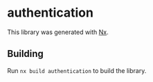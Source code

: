 # authentication

This library was generated with [Nx](https://nx.dev).

## Building

Run `nx build authentication` to build the library.


